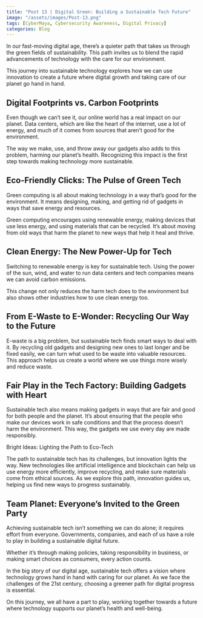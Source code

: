 ```yaml
---
title: "Post 13 | Digital Green: Building a Sustainable Tech Future"
image: "/assets/images/Post-13.png"
tags: [CyberMaya, Cybersecurity Awareness, Digital Privacy]
categories: Blog
---
```

In our fast-moving digital age, there’s a quieter path that takes us through the green fields of sustainability. This path invites us to blend the rapid advancements of technology with the care for our environment. 

This journey into sustainable technology explores how we can use innovation to create a future where digital growth and taking care of our planet go hand in hand.

## Digital Footprints vs. Carbon Footprints

Even though we can’t see it, our online world has a real impact on our planet. Data centers, which are like the heart of the internet, use a lot of energy, and much of it comes from sources that aren’t good for the environment. 

The way we make, use, and throw away our gadgets also adds to this problem, harming our planet’s health. Recognizing this impact is the first step towards making technology more sustainable.

## Eco-Friendly Clicks: The Pulse of Green Tech

Green computing is all about making technology in a way that’s good for the environment. It means designing, making, and getting rid of gadgets in ways that save energy and resources. 

Green computing encourages using renewable energy, making devices that use less energy, and using materials that can be recycled. It’s about moving from old ways that harm the planet to new ways that help it heal and thrive.

## Clean Energy: The New Power-Up for Tech

Switching to renewable energy is key for sustainable tech. Using the power of the sun, wind, and water to run data centers and tech companies means we can avoid carbon emissions. 

This change not only reduces the harm tech does to the environment but also shows other industries how to use clean energy too.

## From E-Waste to E-Wonder: Recycling Our Way to the Future

E-waste is a big problem, but sustainable tech finds smart ways to deal with it. By recycling old gadgets and designing new ones to last longer and be fixed easily, we can turn what used to be waste into valuable resources. This approach helps us create a world where we use things more wisely and reduce waste.

## Fair Play in the Tech Factory: Building Gadgets with Heart

Sustainable tech also means making gadgets in ways that are fair and good for both people and the planet. It’s about ensuring that the people who make our devices work in safe conditions and that the process doesn’t harm the environment. This way, the gadgets we use every day are made responsibly.

Bright Ideas: Lighting the Path to Eco-Tech

The path to sustainable tech has its challenges, but innovation lights the way. New technologies like artificial intelligence and blockchain can help us use energy more efficiently, improve recycling, and make sure materials come from ethical sources. As we explore this path, innovation guides us, helping us find new ways to progress sustainably.

## Team Planet: Everyone’s Invited to the Green Party

Achieving sustainable tech isn’t something we can do alone; it requires effort from everyone. Governments, companies, and each of us have a role to play in building a sustainable digital future. 

Whether it’s through making policies, taking responsibility in business, or making smart choices as consumers, every action counts.

In the big story of our digital age, sustainable tech offers a vision where technology grows hand in hand with caring for our planet. As we face the challenges of the 21st century, choosing a greener path for digital progress is essential. 

On this journey, we all have a part to play, working together towards a future where technology supports our planet’s health and well-being.
